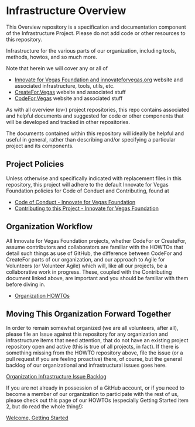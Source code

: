 <!--
 Copyright (C) 2022 Innovate for Vegas Foundation
 
 This file is part of ov-infrastructure.
 
 ov-infrastructure is free software: you can redistribute it and/or modify
 it under the terms of the GNU General Public License as published by
 the Free Software Foundation, either version 3 of the License, or
 (at your option) any later version.
 
 ov-infrastructure is distributed in the hope that it will be useful,
 but WITHOUT ANY WARRANTY; without even the implied warranty of
 MERCHANTABILITY or FITNESS FOR A PARTICULAR PURPOSE.  See the
 GNU General Public License for more details.
 
 You should have received a copy of the GNU General Public License
 along with ov-infrastructure.  If not, see <http://www.gnu.org/licenses/>.
-->

# Infrastructure Overview

This Overview repository is a specification and documentation component of the Infrastructure Project. Please do not add code or other resources to this repository.

Infrastructure for the various parts of our organization, including tools, methods, howtos, and so much more.

Note that herein we will cover any or all of

* [Innovate for Vegas Foundation and innovateforvegas.org](https://innovateforvegas.org) website and associated infrastructure, tools, utils, etc.
* [CreateFor.Vegas](https://createfor.vegas) website and associated stuff
* [CodeFor.Vegas](https://codefor.vegas) website and associated stuff

As with all overview (ov-) project repositories, this repo contains associated and helpful documents and suggested for code or other components that will be developed and tracked in other repositories.

The documents contained within this repository will ideally be helpful and useful in general, rather than describing and/or specifying a particular project and its components.

## Project Policies

Unless otherwise and specifically indicated with replacement files in this repository, this project will adhere to the default Innovate for Vegas Foundation policies for Code of Conduct and Contributing, found at

* [Code of Conduct - Innovate for Vegas Foundation](https://github.com/InnovateForVegas/.github/blob/main/CODE_OF_CONDUCT.md)
* [Contributing to this Project - Innovate for Vegas Foundation](https://github.com/InnovateForVegas/.github/blob/main/CONTRIBUTING.md)

## Organization Workflow

All Innovate for Vegas Foundation projects, whether CodeFor or CreateFor, assume contributors and collaborators are familiar with the HOWTOs that detail such things as use of GitHub, the difference between CodeFor and CreateFor parts of our organization, and our approach to Agile for Volunteers (or Volunteer Agile) which will, like all our projects, be a collaborative work in progress. These, coupled with the Contributing document linked above, are important and you should be familiar with them before diving in.

* [Organization HOWTOs](https://github.com/InnovateForVegas/doc-org-howtos)

## Moving This Organization Forward Together

In order to remain somewhat organized (we are all volunteers, after all), please file an Issue against this repository for any organization and infrastructure items that need attention, that do not have an existing project repository open and active (this is true of all projects, in fact). If there is something missing from the HOWTO repository above, file the issue (or a pull request if you are feeling proactive) there, of course, but the general backlog of our organizational and infrastructural issues goes here.

[Organization Infrastructure Issue Backlog](https://github.com/InnovateForVegas/ov-infrastructure/issues)

If you are not already in possession of a GitHub account, or if you need to become a member of our organization to participate with the rest of us, please check out this page of our HOWTOs (especially Getting Started item 2, but do read the whole thing!):

[Welcome, Getting Started](https://github.com/InnovateForVegas/doc-org-howtos/blob/main/doc/en/welcome.md#getting-started)
